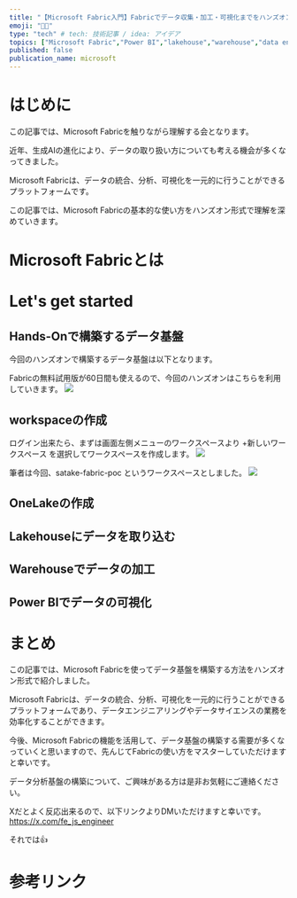 ```yaml
---
title: "【Microsoft Fabric入門】Fabricでデータ収集・加工・可視化までをハンズオンで理解する会"
emoji: "🧑‍🏫"
type: "tech" # tech: 技術記事 / idea: アイデア
topics: ["Microsoft Fabric","Power BI","lakehouse","warehouse","data engineering"]
published: false
publication_name: microsoft
---
```


# はじめに
この記事では、Microsoft Fabricを触りながら理解する会となります。

近年、生成AIの進化により、データの取り扱い方についても考える機会が多くなってきました。

Microsoft Fabricは、データの統合、分析、可視化を一元的に行うことができるプラットフォームです。

この記事では、Microsoft Fabricの基本的な使い方をハンズオン形式で理解を深めていきます。

# Microsoft Fabricとは

# Let's get started

## Hands-Onで構築するデータ基盤

今回のハンズオンで構築するデータ基盤は以下となります。


Fabricの無料試用版が60日間も使えるので、今回のハンズオンはこちらを利用していきます。
![](https://storage.googleapis.com/zenn-user-upload/b4d7bae38191-20250610.png)

## workspaceの作成

ログイン出来たら、まずは画面左側メニューのワークスペースより +新しいワークスペース を選択してワークスペースを作成します。
![](https://storage.googleapis.com/zenn-user-upload/0a1443c3644e-20250610.png)

筆者は今回、satake-fabric-poc というワークスペースとしました。
![](https://storage.googleapis.com/zenn-user-upload/d741379e6bd1-20250610.png)


## OneLakeの作成

## Lakehouseにデータを取り込む

## Warehouseでデータの加工

## Power BIでデータの可視化

# まとめ
この記事では、Microsoft Fabricを使ってデータ基盤を構築する方法をハンズオン形式で紹介しました。

Microsoft Fabricは、データの統合、分析、可視化を一元的に行うことができるプラットフォームであり、データエンジニアリングやデータサイエンスの業務を効率化することができます。

今後、Microsoft Fabricの機能を活用して、データ基盤の構築する需要が多くなっていくと思いますので、先んじてFabricの使い方をマスターしていただけますと幸いです。

データ分析基盤の構築について、ご興味がある方は是非お気軽にご連絡ください。

Xだとよく反応出来るので、以下リンクよりDMいただけますと幸いです。
https://x.com/fe_js_engineer

それでは👍

# 参考リンク
